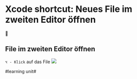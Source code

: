 # Xcode shortcut: Neues File im zweiten Editor öffnen
🚀

## File im zweiten Editor öffnen

`⌥ - Klick` auf das File
![][image-1]

[image-1]:	assets/image-asset.png

#learning unit#